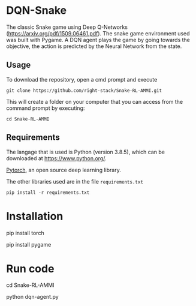 # DQN-Snake
The classic Snake game using Deep Q-Networks (https://arxiv.org/pdf/1509.06461.pdf). The snake game environment used was built with Pygame. A DQN agent plays the game by going towards the objective, the action is predicted by the Neural Network from the state.

## Usage

To download the repository, open a cmd prompt and execute 
```
git clone https://github.com/right-stack/Snake-RL-AMMI.git
```

This will create a folder on your computer that you can access from the command prompt by executing:

```
cd Snake-RL-AMMI
```

## Requirements

The langage that is used is Python (version 3.8.5), which can be downloaded at https://www.python.org/. 

[Pytorch](https://www.pytorch.org/), an open source deep learning library. 


The other libraries used are in the file ```requirements.txt```
```
pip install -r requirements.txt
```


# Installation

pip install torch

pip install pygame


# Run code

cd Snake-RL-AMMI

python dqn-agent.py



